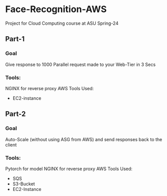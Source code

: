 # Face-Recognition-AWS

Project for Cloud Computing course at ASU Spring-24

## Part-1

### Goal

Give response to 1000 Parallel request made to your Web-Tier in 3 Secs

### Tools:

NGINX for reverse proxy
AWS Tools Used:

- EC2-instance

## Part-2

### Goal

Auto-Scale (without using ASG from AWS) and send responses back to the client

### Tools:

Pytorch for model
NGINX for reverse proxy
AWS Tools Used:

- SQS
- S3-Bucket
- EC2-Instance

